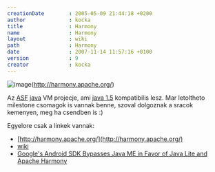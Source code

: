 ```yaml
---
creationDate        : 2005-05-09 21:44:18 +0200 
author              : kocka 
title               : Harmony 
name                : Harmony 
layout              : wiki 
path                : Harmony 
date                : 2007-11-14 11:57:16 +0100 
version             : 9 
creator             : kocka 
---
```

![image](http://harmony.apache.org/images/harmony-logo-new.png)(http://harmony.apache.org/)

Az [ASF](ASF.html) [java](java.html) VM projecje, ami [java 1.5](java%201.5.html) kompatibilis lesz. Mar letoltheto milestone csomagok is vannak benne, szoval dolgoznak a sracok kemenyen, meg ha csendben is :)

Egyelore csak a linkek vannak:

*   [http://harmony.apache.org/](http://harmony.apache.org/)
*   [wiki](http://wiki.apache.org/harmony/)
*   [Google's Android SDK Bypasses Java ME in Favor of Java Lite and Apache Harmony](http://www.infoq.com/news/2007/11/android-java)


